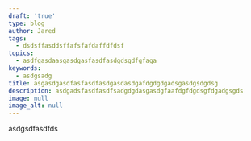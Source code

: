 ```yaml
---
draft: 'true'
type: blog
author: Jared
tags:
  - dsdsffasddsffafsfafdaffdfdsf
topics:
  - asdfgasdaasgasdgasfasdfasdgdsgdfgfaga
keywords:
  - asdgsadg
title: asgasdgasdfasfasdfasdgasdasdgafdgdgdgadsgasdgsdgdsg
description: asdgadsfasdfasdfsadgdgdasgasdgfaafdgfdgdsgfdgadgsgds
image: null
image_alt: null
---
```


asdgsdfasdfds